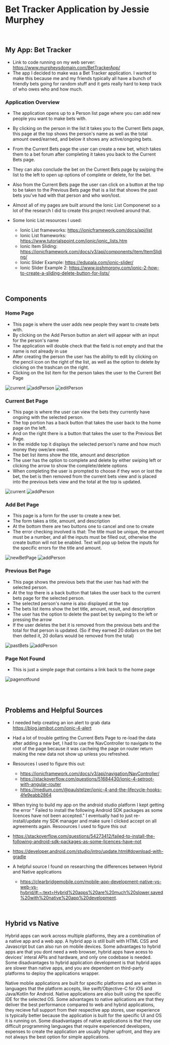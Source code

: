 # Bet Tracker Application by Jessie Murphey
<br>

## My App: Bet Tracker
- Link to code running on my web server: https://www.murpheysdomain.com/BetTrackerApp/
- The app I decided to make was a Bet Tracker application. I wanted to make this because me and my friends typically all have a bunch of friendly bets going for random stuff and it gets really hard to keep track of who owes who and how much. 
### Application Overview
- The application opens up to a Person list page where you can add new people you want to make bets with. 
- By clicking on the person in the list it takes you to the Current Bets page, this page at the top shows the person's name as well as the total amount owed/earned, and below it shows any active/ongoing bets. 
- From the Current Bets page the user can create a new bet, which takes them to a bet forum after completing it takes you back to the Current Bets page. 
- They can also conclude the bet on the Current Bets page by swiping the list to the left to open up options of complete or delete, for the bet. 
- Also from the Current Bets page the user can click on a button at the top to be taken to the Previous Bets page that is a list that shows the past bets you've had with that person and who won/lost.

- Almost all of my pages are built around the Ionic List Componenet so a lot of the research I did to create this project revolved around that.
- Some Ionic List resources I used:
    - Ionic List frameworks: https://ionicframework.com/docs/api/list
    - Ionic List frameworks: https://www.tutorialspoint.com/ionic/ionic_lists.htm
    - Ionic Item Sliding: https://ionicframework.com/docs/v3/api/components/item/ItemSliding/
    - Ionic Slider Example: https://edupala.com/ionic-slider/
    - Ionic Slider Example 2: https://www.joshmorony.com/ionic-2-how-to-create-a-sliding-delete-button-for-lists/

<br>

## Components

### Home Page
- This page is where the user adds new people they want to create bets with. 
- By clicking on the Add Person button an alert will appear with an input for the person's name
- The application will double check that the field is not empty and that the name is not already in use
- After creating the person the user has the ability to edit by clicking on the pencil icon on the right of the list, as well as the option to delete by clicking on the trashcan on the right.
- Clicking on the list item for the person takes the user to the Current Bet Page

![current](../screenshots/currentBets.PNG)
![addPerson](../screenshots/addPerson.PNG)
![editPerson](../screenshots/editPerson.PNG)


### Current Bet Page
- This page is where the user can view the bets they currently have ongoing with the selected person.
- The top portion has a back button that takes the user back to the home page on the left.
- And on the right there is a button that takes the user to the Previous Bet Page.
- In the middle top it displays the selected person's name and how much money they owe/are owed.
- The bet list items show the title, amount and description
- The user has the option to complete and delete by either swiping left or clicking the arrow to show the complete/delete options
- When completing the user is prompted to choose if they won or lost the bet, the bet is then removed from the current bets view and is placed into the previous bets view and the total at the top is updated.

![current](../screenshots/currentBets.PNG)
![addPerson](../screenshots/currentBetsSwipe.PNG)


### Add Bet Page
- This page is a form for the user to create a new bet.
- The form takes a title, amount, and description
- At the bottom there are two buttons one to cancel and one to create
- The error checking involved is that: The title must be unique, the amount must be a number, and all the inputs must be filled out, otherwise the create button will not be enabled. Text will pop up below the inputs for the specific errors for the title and amount.

![newBetPage](../screenshots/newBetPage.PNG)
![addPerson](../screenshots/addBetErrorCheck.PNG)


### Previous Bet Page
- This page shows the previous bets that the user has had with the selected person.
- At the top there is a back button that takes the user back to the current bets page for the selected person.
- The selected person's name is also displayed at the top
- The bets list items show the bet title, amount, result, and description
- The user has the option to delete the past bet by swiping to the left or pressing the arrow
- If the user deletes the bet it is removed from the previous bets and the total for that person is updated. (So if they earned 20 dollars on the bet then delted it, 20 dollars would be removed from the total)

![pastBets](../screenshots/pastBets.PNG)
![addPerson](../screenshots/pastBetsSwipe.PNG)


### Page Not Found
- This is just a simple page that contains a link back to the home page

![pagenotfound](../screenshots/pageNotFound.PNG)

<br>

<br>

## Problems and Helpful Sources
- I needed help creating an ion alert to grab data
https://blog.jamibot.com/ionic-4-alert

- Had a lot of trouble getting the Current Bets Page to re-load the data after adding a new bet, I had to use the NavController to navigate to the root of the page because it was cacheing the page on router return making the new data not show up unless you refreshed.
- Resources I used to figure this out:
    - https://ionicframework.com/docs/v3/api/navigation/NavController/
    - https://stackoverflow.com/questions/51684430/ionic-4-setroot-with-angular-router
    - https://medium.com/@paulstelzer/ionic-4-and-the-lifecycle-hooks-4fe9eabb2864

- When trying to build my app on the android studio platform I kept getting the error " Failed to install the following Android SDK packages as some licences have not been accepted." I eventually had to just re-install/update my SDK manager and make sure I clicked accept on all agreements again.
Resoources I used to figure this out
- https://stackoverflow.com/questions/54273412/failed-to-install-the-following-android-sdk-packages-as-some-licences-have-not
- https://developer.android.com/studio/intro/update.html#download-with-gradle

- A helpful source I found on researching the differences between Hybrid and Native applications
    - https://clearbridgemobile.com/mobile-app-development-native-vs-web-vs-hybrid/#:~:text=Hybrid%20apps%20are%20much%20slower,saved%20with%20native%20app%20development.


<br>

## Hybrid vs Native

Hybrid apps can work across multiple platforms, they are a combination of a native app and a web app. A hybrid app is still built with HTML CSS and Javascript but can also run on mobile devices. Some advantages to hybrid apps are that you dont need a web browser, hybrid apps have acess to devices' interal APIs and hardware, and only one codebase is needed. Some disadvantages to hybrid application development is that hybrid apps are slower than native apps, and you are dependent on third-party platforms to deploy the applications wrapper.

Native moblie applications are built for specific platforms and are written in languages that the platform accepts, like swift/Objective-C for iOS and Java/Kotlin for Android. Native applications are also built using the specific IDE for the selected OS. Some advantages to native aplications are that they deliver the best performance compared to web and hybrid applications, they recieve full support from their respective app stores, user experience is typically better because the application is built for the specific UI and OS it is running on. Some disadvantages of native applications is that they use difficult programming languages that require experienced developers, expenses to create the application are usually higher upfront, and they are not always the best option for simple applications.

